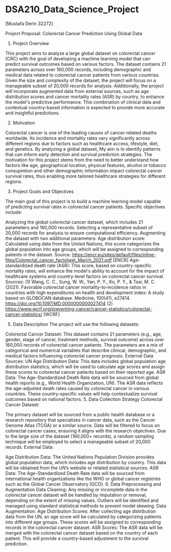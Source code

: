 # DSA210_Data_Science_Project
[Mustafa Derin 32272]

Project Proposal: Colorectal Cancer Prediction Using Global Data

1. Project Overview
   
This project aims to analyze a large global dataset on colorectal cancer (CRC) with the goal of developing a machine learning model that can predict survival outcomes based on various factors. The dataset contains 21 parameters across over 160,000 records, including demographic and medical data related to colorectal cancer patients from various countries. Given the size and complexity of the dataset, the project will focus on a manageable subset of 20,000 records for analysis. Additionally, the project will incorporate augmented data from external sources, such as age distribution scores and cancer mortality rates (ASR) by country, to enhance the model's predictive performance. This combination of clinical data and contextual country-based information is expected to provide more accurate and insightful predictions.

2. Motivation
   
Colorectal cancer is one of the leading causes of cancer-related deaths worldwide. Its incidence and mortality rates vary significantly across different regions due to factors such as healthcare access, lifestyle, diet, and genetics. By analyzing a global dataset, My aim is to identify patterns that can inform early detection and survival prediction strategies. The motivation for this project stems from the need to better understand how factors like age, geographical location, physical features, alcohol or tobacco consupmtion and other demographic information impact colorectal cancer survival rates, thus enabling more tailored healthcare strategies for different regions.

3. Project Goals and Objectives
   
The main goal of this project is to build a machine learning model capable of predicting survival rates in colorectal cancer patients. Specific objectives include:

Analyzing the global colorectal cancer dataset, which includes 21 parameters and 160,000 records.
Selecting a representative subset of 20,000 records for analysis to ensure computational efficiency.
Augmenting the dataset with two additional parameters:
Age distribution score: Calculated using data from the United Nations, this score categorizes the global population into age groups, which will be assigned to corresponding patients in the dataset. Source: https://encr.eu/sites/default/files/inline-files/Colorectal_cancer_factsheet_March_2021.pdf [ENCR]
Age-standardized death rate (ASR): This score, based on country-specific mortality rates, will enhance the model's ability to account for the impact of healthcare systems and country-level factors on colorectal cancer survival. Sources: 
(1) Wang, C. C., Sung, W. W., Yan, P. Y., Ko, P. Y., & Tsai, M. C. (2021). Favorable colorectal cancer mortality-to-incidence ratios in countries with high expenditures on health and development index: A study based on GLOBOCAN database. Medicine, 100(41), e27414. https://doi.org/10.1097/MD.0000000000027414 
(2) https://www.wcrf.org/preventing-cancer/cancer-statistics/colorectal-cancer-statistics/ [WCRF]

5. Data Description
The project will use the following datasets:

Colorectal Cancer Dataset:
This dataset contains 21 parameters (e.g., age, gender, stage of cancer, treatment methods, survival outcome) across over 160,000 records of colorectal cancer patients.
The parameters are a mix of categorical and numerical variables that describe clinical, demographic, and medical factors influencing colorectal cancer prognosis.
External Data Sources:
UN Age Distribution Data: This data includes global population age distribution statistics, which will be used to calculate age scores and assign these scores to colorectal cancer patients based on their reported age.
ASR Data: The Age-Standardized Death Rate data will be sourced from global health reports (e.g., World Health Organization, UN). The ASR data reflects the age-adjusted death rates caused by colorectal cancer in various countries. These country-specific values will help contextualize survival outcomes based on national factors.
5. Data Collection Strategy
Colorectal Cancer Dataset:

The primary dataset will be sourced from a public health database or a research repository that specializes in cancer data, such as the Cancer Genome Atlas (TCGA) or a similar source.
Data will be filtered to focus on colorectal cancer cases, ensuring it aligns with the research objectives.
Due to the large size of the dataset (160,000+ records), a random sampling technique will be employed to select a manageable subset of 20,000 records.
External Data:

Age Distribution Data: The United Nations Population Division provides global population data, which includes age distribution by country. This data will be obtained from the UN’s website or related statistical sources.
ASR Data: The Age-Standardized Death Rate data will be sourced from international health organizations like the WHO or global cancer registries such as the Global Cancer Observatory (GCO).
6. Data Preprocessing and Augmentation
Data Cleaning:
Any missing or incomplete data in the colorectal cancer dataset will be handled by imputation or removal, depending on the extent of missing values.
Outliers will be identified and managed using standard statistical methods to prevent model skewing.
Data Augmentation:
Age Distribution Scores: After collecting age distribution data from the UN, an age score will be calculated by categorizing patients into different age groups. These scores will be assigned to corresponding records in the colorectal cancer dataset.
ASR Scores: The ASR data will be merged with the colorectal cancer dataset based on the country of each patient. This will provide a country-based adjustment to the survival prediction.
